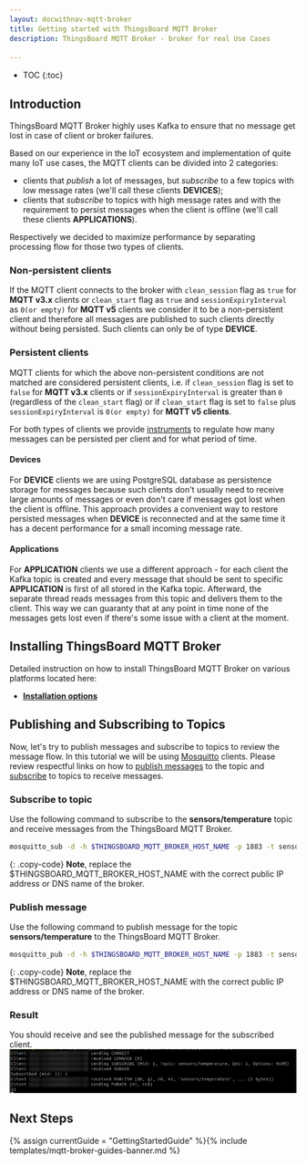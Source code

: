 ```yaml
---
layout: docwithnav-mqtt-broker
title: Getting started with ThingsBoard MQTT Broker
description: ThingsBoard MQTT Broker - broker for real Use Cases

---
```


* TOC
{:toc}

## Introduction

ThingsBoard MQTT Broker highly uses Kafka to ensure that no message get lost in case of client or broker failures.

Based on our experience in the IoT ecosystem and implementation of quite many IoT use cases, the MQTT clients can be divided into 2 categories:

- clients that _publish_ a lot of messages, but _subscribe_ to a few topics with low message rates (we'll call these clients **DEVICES**);
- clients that _subscribe_ to topics with high message rates and with the requirement to persist messages when the client is offline (we'll call these clients **APPLICATIONS**).

Respectively we decided to maximize performance by separating processing flow for those two types of clients.

### Non-persistent clients

If the MQTT client connects to the broker with `clean_session` flag as `true` for **MQTT v3.x** clients or `clean_start` flag as `true` and `sessionExpiryInterval` as `0(or empty)`
for **MQTT v5** clients we consider it to be a non-persistent client and therefore all messages are published to such clients directly without being persisted.
Such clients can only be of type **DEVICE**.

### Persistent clients

MQTT clients for which the above non-persistent conditions are not matched are considered persistent clients, i.e. if `clean_session` flag is set to `false`
for **MQTT v3.x** clients or if `sessionExpiryInterval` is greater than `0` (regardless of the `clean_start` flag) or if `clean_start` flag is set to `false` 
plus `sessionExpiryInterval` is `0(or empty)` for **MQTT v5 clients**.

For both types of clients we provide [instruments](/docs/mqtt-broker/persistence) to regulate how many messages can be persisted per client and for what period of time.

#### Devices

For **DEVICE** clients we are using PostgreSQL database as persistence storage for messages
because such clients don't usually need to receive large amounts of messages or even don't care if messages got lost when the client is offline.
This approach provides a convenient way to restore persisted messages when **DEVICE** is reconnected and at the same time it has a decent performance
for a small incoming message rate.

#### Applications

For **APPLICATION** clients we use a different approach - for each client the Kafka topic is created and every message that should be sent to specific **APPLICATION** is first of all stored in the Kafka topic.
Afterward, the separate thread reads messages from this topic and delivers them to the client.
This way we can guaranty that at any point in time none of the messages gets lost even if there's some issue with a client at the moment.

## Installing ThingsBoard MQTT Broker

Detailed instruction on how to install ThingsBoard MQTT Broker on various platforms located here:
* [**Installation options**](/docs/mqtt-broker/install/installation-options) 

## Publishing and Subscribing to Topics

Now, let's try to publish messages and subscribe to topics to review the message flow. In this tutorial we will be using [Mosquitto](https://mosquitto.org/) clients.
Please review respectful links on how to [publish messages](https://mosquitto.org/man/mosquitto_pub-1.html) to the topic 
and [subscribe](https://mosquitto.org/man/mosquitto_sub-1.html) to topics to receive messages.

### Subscribe to topic

Use the following command to subscribe to the **sensors/temperature** topic and receive messages from the ThingsBoard MQTT Broker.

```bash
mosquitto_sub -d -h $THINGSBOARD_MQTT_BROKER_HOST_NAME -p 1883 -t sensors/temperature -q 1
```
{: .copy-code}
**Note**, replace the $THINGSBOARD_MQTT_BROKER_HOST_NAME with the correct public IP address or DNS name of the broker.

### Publish message

Use the following command to publish message for the topic **sensors/temperature** to the ThingsBoard MQTT Broker.

```bash
mosquitto_pub -d -h $THINGSBOARD_MQTT_BROKER_HOST_NAME -p 1883 -t sensors/temperature -m 32 -q 1
```
{: .copy-code}
**Note**, replace the $THINGSBOARD_MQTT_BROKER_HOST_NAME with the correct public IP address or DNS name of the broker.

### Result

You should receive and see the published message for the subscribed client.
![image](/images/mqtt-broker/broker-pub-sub.png)

## Next Steps

{% assign currentGuide = "GettingStartedGuide" %}{% include templates/mqtt-broker-guides-banner.md %}